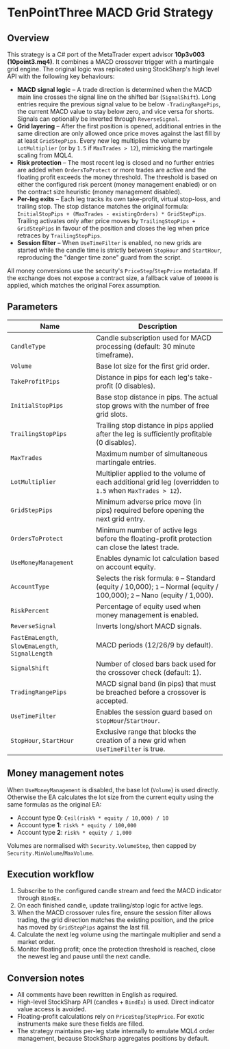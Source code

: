# TenPointThree MACD Grid Strategy

## Overview

This strategy is a C# port of the MetaTrader expert advisor **10p3v003 (10point3.mq4)**. It combines a MACD crossover trigger with a martingale grid engine. The original logic was replicated using StockSharp's high level API with the following key behaviours:

- **MACD signal logic** – A trade direction is determined when the MACD main line crosses the signal line on the shifted bar (`SignalShift`). Long entries require the previous signal value to be below `-TradingRangePips`, the current MACD value to stay below zero, and vice versa for shorts. Signals can optionally be inverted through `ReverseSignal`.
- **Grid layering** – After the first position is opened, additional entries in the same direction are only allowed once price moves against the last fill by at least `GridStepPips`. Every new leg multiplies the volume by `LotMultiplier` (or by `1.5` if `MaxTrades > 12`), mimicking the martingale scaling from MQL4.
- **Risk protection** – The most recent leg is closed and no further entries are added when `OrdersToProtect` or more trades are active and the floating profit exceeds the money threshold. The threshold is based on either the configured risk percent (money management enabled) or on the contract size heuristic (money management disabled).
- **Per-leg exits** – Each leg tracks its own take-profit, virtual stop-loss, and trailing stop. The stop distance matches the original formula: `InitialStopPips + (MaxTrades - existingOrders) * GridStepPips`. Trailing activates only after price moves by `TrailingStopPips + GridStepPips` in favour of the position and closes the leg when price retraces by `TrailingStopPips`.
- **Session filter** – When `UseTimeFilter` is enabled, no new grids are started while the candle time is strictly between `StopHour` and `StartHour`, reproducing the "danger time zone" guard from the script.

All money conversions use the security's `PriceStep`/`StepPrice` metadata. If the exchange does not expose a contract size, a fallback value of `100000` is applied, which matches the original Forex assumption.

## Parameters

| Name | Description |
| ---- | ----------- |
| `CandleType` | Candle subscription used for MACD processing (default: 30 minute timeframe). |
| `Volume` | Base lot size for the first grid order. |
| `TakeProfitPips` | Distance in pips for each leg's take-profit (0 disables). |
| `InitialStopPips` | Base stop distance in pips. The actual stop grows with the number of free grid slots. |
| `TrailingStopPips` | Trailing stop distance in pips applied after the leg is sufficiently profitable (0 disables). |
| `MaxTrades` | Maximum number of simultaneous martingale entries. |
| `LotMultiplier` | Multiplier applied to the volume of each additional grid leg (overridden to `1.5` when `MaxTrades > 12`). |
| `GridStepPips` | Minimum adverse price move (in pips) required before opening the next grid entry. |
| `OrdersToProtect` | Minimum number of active legs before the floating-profit protection can close the latest trade. |
| `UseMoneyManagement` | Enables dynamic lot calculation based on account equity. |
| `AccountType` | Selects the risk formula: `0` – Standard (equity / 10,000); `1` – Normal (equity / 100,000); `2` – Nano (equity / 1,000). |
| `RiskPercent` | Percentage of equity used when money management is enabled. |
| `ReverseSignal` | Inverts long/short MACD signals. |
| `FastEmaLength`, `SlowEmaLength`, `SignalLength` | MACD periods (12/26/9 by default). |
| `SignalShift` | Number of closed bars back used for the crossover check (default: 1). |
| `TradingRangePips` | MACD signal band (in pips) that must be breached before a crossover is accepted. |
| `UseTimeFilter` | Enables the session guard based on `StopHour`/`StartHour`. |
| `StopHour`, `StartHour` | Exclusive range that blocks the creation of a new grid when `UseTimeFilter` is true. |

## Money management notes

When `UseMoneyManagement` is disabled, the base lot (`Volume`) is used directly. Otherwise the EA calculates the lot size from the current equity using the same formulas as the original EA:

- Account type **0**: `Ceil(risk% * equity / 10,000) / 10`
- Account type **1**: `risk% * equity / 100,000`
- Account type **2**: `risk% * equity / 1,000`

Volumes are normalised with `Security.VolumeStep`, then capped by `Security.MinVolume`/`MaxVolume`.

## Execution workflow

1. Subscribe to the configured candle stream and feed the MACD indicator through `BindEx`.
2. On each finished candle, update trailing/stop logic for active legs.
3. When the MACD crossover rules fire, ensure the session filter allows trading, the grid direction matches the existing position, and the price has moved by `GridStepPips` against the last fill.
4. Calculate the next leg volume using the martingale multiplier and send a market order.
5. Monitor floating profit; once the protection threshold is reached, close the newest leg and pause until the next candle.

## Conversion notes

- All comments have been rewritten in English as required.
- High-level StockSharp API (candles + `BindEx`) is used. Direct indicator value access is avoided.
- Floating-profit calculations rely on `PriceStep`/`StepPrice`. For exotic instruments make sure these fields are filled.
- The strategy maintains per-leg state internally to emulate MQL4 order management, because StockSharp aggregates positions by default.

